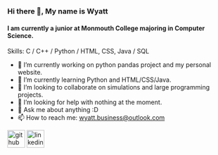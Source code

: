 ### Hi there 👋, My name is Wyatt
#### I am currently a junior at Monmouth College majoring in Computer Science.

Skills: C / C++ / Python / HTML, CSS, Java / SQL

- 🔭 I’m currently working on python pandas project and my personal website. 
- 🌱 I’m currently learning Python and HTML/CSS/Java. 
- 👯 I’m looking to collaborate on simulations and large programming projects. 
- 🤔 I’m looking for help with nothing at the moment. 
- 💬 Ask me about anything :D 
- 📫 How to reach me: wyatt.business@outlook.com


[<img src='https://cdn.jsdelivr.net/npm/simple-icons@3.0.1/icons/github.svg' alt='github' height='40'>](https://github.com/WyattMayor)  [<img src='https://cdn.jsdelivr.net/npm/simple-icons@3.0.1/icons/linkedin.svg' alt='linkedin' height='40'>](https://www.linkedin.com/in/wyattmayor//)  

